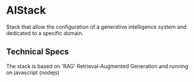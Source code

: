 # AIStack

Stack that allow the configuration of a generative intelligence system and dedicated to a specific domain.

## Technical Specs

The stack is based on 'RAG' Retrieval-Augmented Generation and running on javascript (nodejs)
